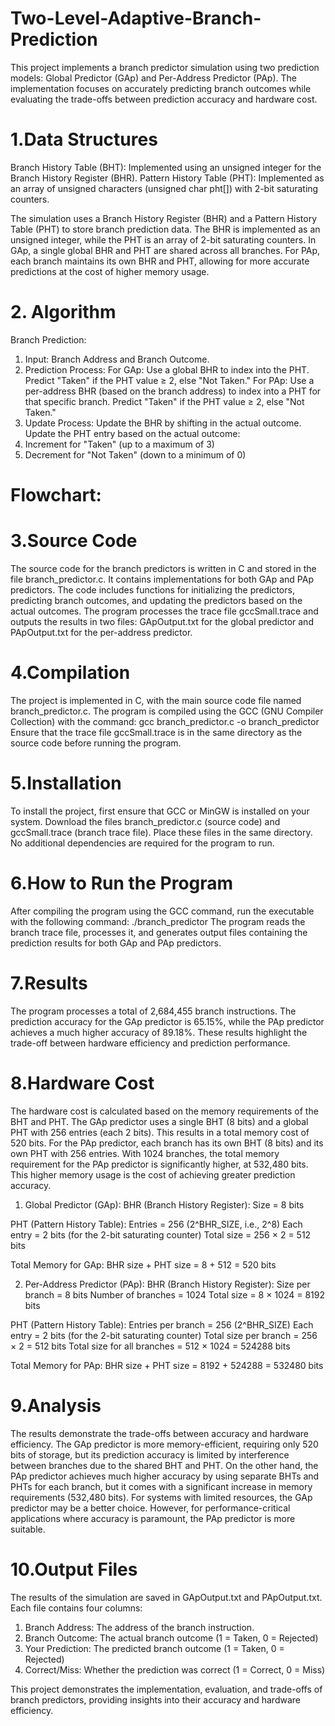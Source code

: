 # Two-Level-Adaptive-Branch-Prediction
This project implements a branch predictor simulation using two prediction models: Global Predictor (GAp) and Per-Address Predictor (PAp). The implementation focuses on accurately predicting branch outcomes while evaluating the trade-offs between prediction accuracy and hardware cost.

# 1.Data Structures
Branch History Table (BHT):
Implemented using an unsigned integer for the Branch History Register (BHR).
Pattern History Table (PHT):
Implemented as an array of unsigned characters (unsigned char pht[]) with 2-bit saturating counters.

The simulation uses a Branch History Register (BHR) and a Pattern History Table (PHT) to store branch prediction data. The BHR is implemented as an unsigned integer, while the PHT is an array of 2-bit saturating counters. In GAp, a single global BHR and PHT are shared across all branches. For PAp, each branch maintains its own BHR and PHT, allowing for more accurate predictions at the cost of higher memory usage.

# 2. Algorithm
Branch Prediction:
1.	Input: Branch Address and Branch Outcome.
2.	Prediction Process:
For GAp:
Use a global BHR to index into the PHT.
Predict "Taken" if the PHT value ≥ 2, else "Not Taken."
For PAp:
Use a per-address BHR (based on the branch address) to index into a PHT for that specific branch.
Predict "Taken" if the PHT value ≥ 2, else "Not Taken."
3.	Update Process:
Update the BHR by shifting in the actual outcome.
Update the PHT entry based on the actual outcome:
  1. Increment for "Taken" (up to a maximum of 3)
  2. Decrement for "Not Taken" (down to a minimum of 0)

# Flowchart:
 

# 3.Source Code
The source code for the branch predictors is written in C and stored in the file branch_predictor.c. It contains implementations for both GAp and PAp predictors. The code includes functions for initializing the predictors, predicting branch outcomes, and updating the predictors based on the actual outcomes. The program processes the trace file gccSmall.trace and outputs the results in two files: GApOutput.txt for the global predictor and PApOutput.txt for the per-address predictor.

# 4.Compilation
The project is implemented in C, with the main source code file named branch_predictor.c. The program is compiled using the GCC (GNU Compiler Collection) with the command:
gcc branch_predictor.c -o branch_predictor
Ensure that the trace file gccSmall.trace is in the same directory as the source code before running the program.

# 5.Installation
To install the project, first ensure that GCC or MinGW is installed on your system. Download the files branch_predictor.c (source code) and gccSmall.trace (branch trace file). Place these files in the same directory. No additional dependencies are required for the program to run.

# 6.How to Run the Program
After compiling the program using the GCC command, run the executable with the following command:
./branch_predictor
The program reads the branch trace file, processes it, and generates output files containing the prediction results for both GAp and PAp predictors.

# 7.Results
The program processes a total of 2,684,455 branch instructions. The prediction accuracy for the GAp predictor is 65.15%, while the PAp predictor achieves a much higher accuracy of 89.18%. These results highlight the trade-off between hardware efficiency and prediction performance.
 

# 8.Hardware Cost
The hardware cost is calculated based on the memory requirements of the BHT and PHT. The GAp predictor uses a single BHT (8 bits) and a global PHT with 256 entries (each 2 bits). This results in a total memory cost of 520 bits.
For the PAp predictor, each branch has its own BHT (8 bits) and its own PHT with 256 entries. With 1024 branches, the total memory requirement for the PAp predictor is significantly higher, at 532,480 bits. This higher memory usage is the cost of achieving greater prediction accuracy.
1. Global Predictor (GAp):
BHR (Branch History Register):
Size = 8 bits 

PHT (Pattern History Table):
Entries = 256 (2^BHR_SIZE, i.e., 2^8)
Each entry = 2 bits (for the 2-bit saturating counter)
Total size = 256 × 2 = 512 bits

Total Memory for GAp:
BHR size + PHT size = 8 + 512 = 520 bits

2. Per-Address Predictor (PAp):
BHR (Branch History Register):
Size per branch = 8 bits
Number of branches = 1024 
Total size = 8 × 1024 = 8192 bits

PHT (Pattern History Table):
Entries per branch = 256 (2^BHR_SIZE)
Each entry = 2 bits (for the 2-bit saturating counter)
Total size per branch = 256 × 2 = 512 bits
Total size for all branches = 512 × 1024 = 524288 bits

Total Memory for PAp:
BHR size + PHT size = 8192 + 524288 = 532480 bits

# 9.Analysis
The results demonstrate the trade-offs between accuracy and hardware efficiency. The GAp predictor is more memory-efficient, requiring only 520 bits of storage, but its prediction accuracy is limited by interference between branches due to the shared BHT and PHT. On the other hand, the PAp predictor achieves much higher accuracy by using separate BHTs and PHTs for each branch, but it comes with a significant increase in memory requirements (532,480 bits).
For systems with limited resources, the GAp predictor may be a better choice. However, for performance-critical applications where accuracy is paramount, the PAp predictor is more suitable.

# 10.Output Files
The results of the simulation are saved in GApOutput.txt and PApOutput.txt. Each file contains four columns:
1.	Branch Address: The address of the branch instruction.
2.	Branch Outcome: The actual branch outcome (1 = Taken, 0 = Rejected)
3.	Your Prediction: The predicted branch outcome (1 = Taken, 0 = Rejected)
4.	Correct/Miss: Whether the prediction was correct (1 = Correct, 0 = Miss)

This project demonstrates the implementation, evaluation, and trade-offs of branch predictors, providing insights into their accuracy and hardware efficiency.
